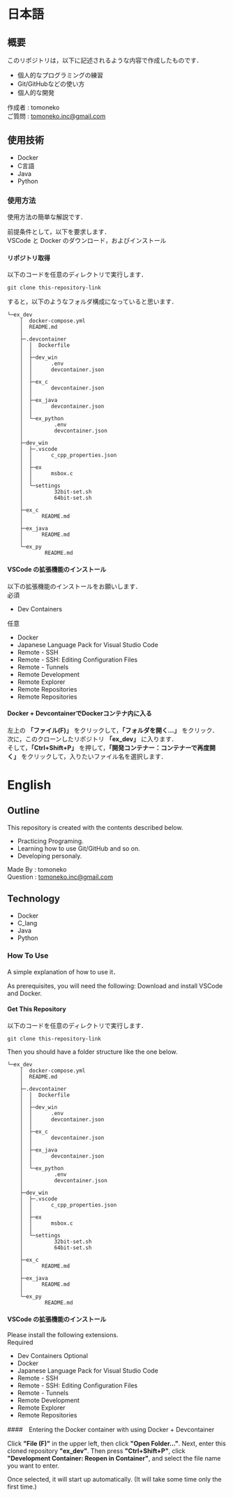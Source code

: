 # 日本語
## 概要
このリポジトリは，以下に記述されるような内容で作成したものです．

- 個人的なプログラミングの練習
- Git/GitHubなどの使い方
- 個人的な開発

作成者 : tomoneko  
ご質問 : <tomoneko.inc@gmail.com>  

## 使用技術
- Docker
- C言語
- Java
- Python

### 使用方法

使用方法の簡単な解説です．

前提条件として，以下を要求します．  
VSCode と Docker のダウンロード，およびインストール  

#### リポジトリ取得

以下のコードを任意のディレクトリで実行します．

```
git clone this-repository-link
```

すると，以下のようなフォルダ構成になっていると思います．

```
└─ex_dev
    │  docker-compose.yml
    │  README.md
    │  
    ├─.devcontainer
    │  │  Dockerfile
    │  │  
    │  ├─dev_win
    │  │      .env
    │  │      devcontainer.json
    │  │      
    │  ├─ex_c
    │  │      devcontainer.json
    │  │      
    │  ├─ex_java
    │  │      devcontainer.json
    │  │      
    │  └─ex_python
    │          .env
    │          devcontainer.json
    │
    ├─dev_win
    │  ├─.vscode
    │  │      c_cpp_properties.json
    │  │      
    │  ├─ex
    │  │      msbox.c
    │  │      
    │  └─settings
    │          32bit-set.sh
    │          64bit-set.sh
    │
    ├─ex_c
    │      README.md
    │
    ├─ex_java
    │      README.md
    │
    └─ex_py
            README.md
```
#### VSCode の拡張機能のインストール

以下の拡張機能のインストールをお願いします．  
必須 
- Dev Containers

任意
- Docker
- Japanese Language Pack for Visual Studio Code
- Remote - SSH
- Remote - SSH: Editing Configuration Files
- Remote - Tunnels
- Remote Development
- Remote Explorer
- Remote Repositories
- Remote Repositories

#### Docker + DevcontainerでDockerコンテナ内に入る

左上の __「ファイル(F)」__ をクリックして，__「フォルダを開く...」__ をクリック．  
次に，このクローンしたリポジトリ __「ex_dev」__ に入ります．  
そして，__「Ctrl+Shift+P」__ を押して，__「開発コンテナー：コンテナーで再度開く」__ をクリックして，入りたいファイル名を選択します．  


# English
## Outline
This repository is created with the contents described below.

- Practicing Programing.
- Learning how to use Git/GitHub and so on.
- Developing personaly.

Made By  : tomoneko  
Question : <tomoneko.inc@gmail.com>  

## Technology
- Docker
- C_lang
- Java
- Python

### How To Use

A simple explanation of how to use it．

As prerequisites, you will need the following:
Download and install VSCode and Docker.  

#### Get This Repository

以下のコードを任意のディレクトリで実行します．

```
git clone this-repository-link
```

Then you should have a folder structure like the one below.  

```
└─ex_dev
    │  docker-compose.yml
    │  README.md
    │  
    ├─.devcontainer
    │  │  Dockerfile
    │  │  
    │  ├─dev_win
    │  │      .env
    │  │      devcontainer.json
    │  │      
    │  ├─ex_c
    │  │      devcontainer.json
    │  │      
    │  ├─ex_java
    │  │      devcontainer.json
    │  │      
    │  └─ex_python
    │          .env
    │          devcontainer.json
    │
    ├─dev_win
    │  ├─.vscode
    │  │      c_cpp_properties.json
    │  │      
    │  ├─ex
    │  │      msbox.c
    │  │      
    │  └─settings
    │          32bit-set.sh
    │          64bit-set.sh
    │
    ├─ex_c
    │      README.md
    │
    ├─ex_java
    │      README.md
    │
    └─ex_py
            README.md
```
#### VSCode の拡張機能のインストール

Please install the following extensions.  
Required  
- Dev Containers
Optional  
- Docker
- Japanese Language Pack for Visual Studio Code
- Remote - SSH
- Remote - SSH: Editing Configuration Files
- Remote - Tunnels
- Remote Development
- Remote Explorer
- Remote Repositories

####　Entering the Docker container with using Docker + Devcontainer

Click __"File (F)"__ in the upper left, then click __"Open Folder..."__.
Next, enter this cloned repository __"ex_dev"__.
Then press __"Ctrl+Shift+P"__, click __"Development Container: Reopen in Container"__, and select the file name you want to enter.

Once selected, it will start up automatically. (It will take some time only the first time.)
